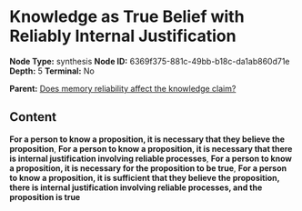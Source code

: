 # Knowledge as True Belief with Reliably Internal Justification

**Node Type:** synthesis
**Node ID:** 6369f375-881c-49bb-b18c-da1ab860d71e
**Depth:** 5
**Terminal:** No

**Parent:** [Does memory reliability affect the knowledge claim?](does-memory-reliability-affect-the-knowledge-claim-antithesis-fbe87e27-d21a-4b98-a52d-e2909927b6a7.md)

## Content

**For a person to know a proposition, it is necessary that they believe the proposition**, **For a person to know a proposition, it is necessary that there is internal justification involving reliable processes**, **For a person to know a proposition, it is necessary for the proposition to be true**, **For a person to know a proposition, it is sufficient that they believe the proposition, there is internal justification involving reliable processes, and the proposition is true**
